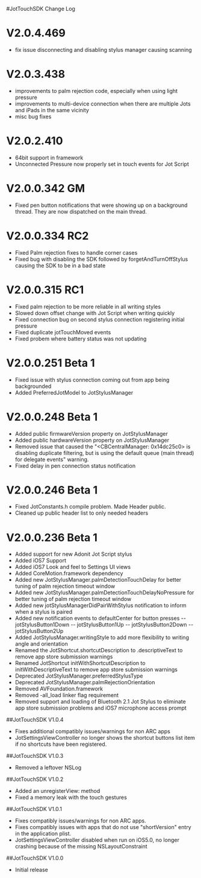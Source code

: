 #JotTouchSDK Change Log

# V2.0.4.469
- fix issue disconnecting and disabling stylus manager causing scanning

# V2.0.3.438
- improvements to palm rejection code, especially when using light pressure
- improvements to multi-device connection when there are multiple Jots and iPads in the same vicinity
- misc bug fixes

# V2.0.2.410
- 64bit support in framework
- Unconnected Pressure now properly set in touch events for Jot Script

# V2.0.0.342 GM
- Fixed pen button notifications that were showing up on a background thread.  They are now dispatched on the main thread.

# V2.0.0.334 RC2
- Fixed Palm rejection fixes to handle corner cases
- Fixed bug with disabling the SDK followed by forgetAndTurnOffStylus causing the SDK to be in a bad state

# V2.0.0.315 RC1
- Fixed palm rejection to be more reliable in all writing styles
- Slowed down offset change with Jot Script when writing quickly
- Fixed connection bug on second stylus connection registering initial pressure
- Fixed duplicate jotTouchMoved events
- Fixed probem where battery status was not updating

# V2.0.0.251 Beta 1
- Fixed issue with stylus connection coming out from app being backgrounded
- Added PreferredJotModel to JotStylusManager

# V2.0.0.248 Beta 1
- Added public firmwareVersion property on JotStylusManager
- Added public hardwareVersion property on JotStylusManager
- Removed issue that caused the  "<CBCentralManager: 0x14dc25c0> is disabling duplicate filtering, but is using the default queue (main thread) for delegate events" warning.
- Fixed delay in pen connection status notification

# V2.0.0.246 Beta 1
- Fixed JotConstants.h compile problem.  Made Header public.
- Cleaned up public header list to only needed headers

# V2.0.0.236 Beta 1
- Added support for new Adonit Jot Script stylus
- Added iOS7 Support
- Added iOS7 Look and feel to Settings UI views
- Added CoreMotion.framework dependency
- Added new JotStylusManager.palmDetectionTouchDelay for better tuning of palm rejection timeout window
- Added new JotStylusManager.palmDetectionTouchDelayNoPressure for better tuning of palm rejection timeout window
- Added new jotStylusManagerDidPairWithStylus notification to inform when a stylus is paired
- Added new notification events to defaultCenter for button presses
-- jotStylusButton1Down
-- jotStylusButton1Up
-- jotStylusButton2Down
-- jotStylusButton2Up
- Added JotStylusManager.writingStyle to add more flexibility to writing angle and orientation
- Renamed the JotShortcut.shortcutDescription to .descriptiveText to remove app store submission warnings
- Renamed JotShortcut initWithShortcutDescription to initWithDescriptiveText to remove app store submission warnings
- Deprecated JotStylusManager.preferredStylusType
- Deprecated JotStylusManager.palmRejectionOrientation
- Removed AVFoundation.framework
- Removed -all_load linker flag requirement
- Removed support and loading of Bluetooth 2.1 Jot Stylus to eliminate app store submission problems and iOS7 microphone access prompt

##JotTouchSDK V1.0.4
- Fixes additional compatibly issues/warnings for non ARC apps
- JotSettingsViewController no longer shows the shortcut buttons list item if no shortcuts have been registered.

##JotTouchSDK V1.0.3
- Removed a leftover NSLog 

##JotTouchSDK V1.0.2
- Added an unregisterView: method
- Fixed a memory leak with the touch gestures


##JotTouchSDK V1.0.1
- Fixes compatibly issues/warnings for non ARC apps.
- Fixes compatibly issues with apps that do not use "shortVersion" entry in the application plist.
- JotSettingsViewController disabled when run on iOS5.0, no longer crashing because of the missing NSLayoutConstraint


##JotTouchSDK V1.0.0
- Initial release

